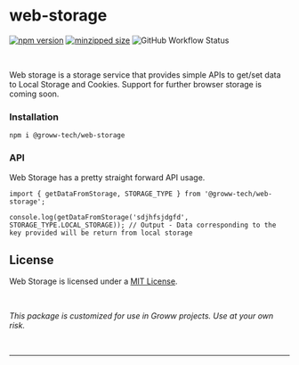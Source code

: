 # web-storage 
 [![npm version](https://img.shields.io/npm/v/@groww-tech/ella?color=51C838)](https://www.npmjs.com/package/@groww-tech/ella) 
 [![minzipped size](https://img.shields.io/bundlephobia/minzip/@groww-tech/ella)](https://bundlephobia.com/package/@groww-tech/ella)
 ![GitHub Workflow Status](https://img.shields.io/github/actions/workflow/status/Groww/webster/web-storage.yml?color=51C838)

<br/>

Web storage is a storage service that provides simple APIs to get/set data to Local Storage and Cookies. Support for further browser storage is coming soon.

### Installation

```
npm i @groww-tech/web-storage
```

### API

Web Storage has a pretty straight forward API usage.

```
import { getDataFromStorage, STORAGE_TYPE } from '@groww-tech/web-storage';

console.log(getDataFromStorage('sdjhfsjdgfd', STORAGE_TYPE.LOCAL_STORAGE)); // Output - Data corresponding to the key provided will be return from local storage
```

## License

Web Storage is licensed under a [MIT License](./LICENSE).

<br/>

*This package is customized for use in Groww projects. Use at your own risk.*

<br/>

---
